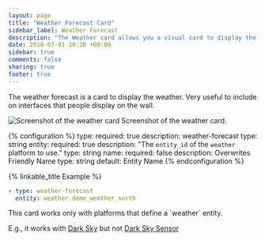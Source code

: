 ```yaml
---
layout: page
title: "Weather Forecast Card"
sidebar_label: Weather Forecast
description: "The Weather card allows you a visual card to display the weather."
date: 2018-07-01 10:28 +00:00
sidebar: true
comments: false
sharing: true
footer: true
---
```


The weather forecast is a card to display the weather. Very useful to include on interfaces that people display on the wall.

<p class='img'>
<img src='/images/lovelace/lovelace_weather.png' alt='Screenshot of the weather card'>
Screenshot of the weather card.
</p>

{% configuration %}
type:
  required: true
  description: weather-forecast
  type: string
entity:
  required: true
  description: "The `entity_id` of the `weather` platform to use."
  type: string
name:
  required: false
  description: Overwrites Friendly Name
  type: string
  default: Entity Name
{% endconfiguration %}

{% linkable_title Example %}

```yaml
- type: weather-forecast
  entity: weather.demo_weather_north
```

<p class="note">
  This card works only with platforms that define a `weather` entity.
  
  E.g., it works with [Dark Sky](https://www.home-assistant.io/components/weather.darksky/) but not [Dark Sky Sensor](https://www.home-assistant.io/components/sensor.darksky/)
</p>
